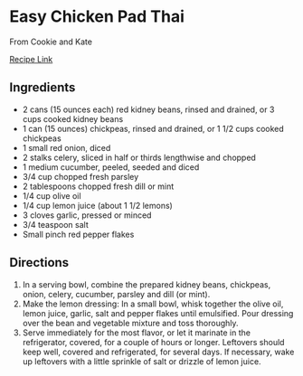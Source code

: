 # Easy Chicken Pad Thai

From Cookie and Kate

[Recipe Link](https://cookieandkate.com/lemon-parsley-bean-salad-and-hummus/print/23454/)

## Ingredients

- 2 cans (15 ounces each) red kidney beans, rinsed and drained, or 3 cups cooked kidney beans
- 1 can (15 ounces) chickpeas, rinsed and drained, or 1 1/2 cups cooked chickpeas
- 1 small red onion, diced
- 2 stalks celery, sliced in half or thirds lengthwise and chopped
- 1 medium cucumber, peeled, seeded and diced
- 3/4 cup chopped fresh parsley
- 2 tablespoons chopped fresh dill or mint
- 1/4 cup olive oil
- 1/4 cup lemon juice (about 1 1/2 lemons)
- 3 cloves garlic, pressed or minced
- 3/4 teaspoon salt
- Small pinch red pepper flakes

## Directions 

1. In a serving bowl, combine the prepared kidney beans, chickpeas, onion, celery, cucumber, parsley and dill (or mint).
2. Make the lemon dressing: In a small bowl, whisk together the olive oil, lemon juice, garlic, salt and pepper flakes until emulsified. Pour dressing over the bean and vegetable mixture and toss thoroughly.
3. Serve immediately for the most flavor, or let it marinate in the refrigerator, covered, for a couple of hours or longer. Leftovers should keep well, covered and refrigerated, for several days. If necessary, wake up leftovers with a little sprinkle of salt or drizzle of lemon juice.